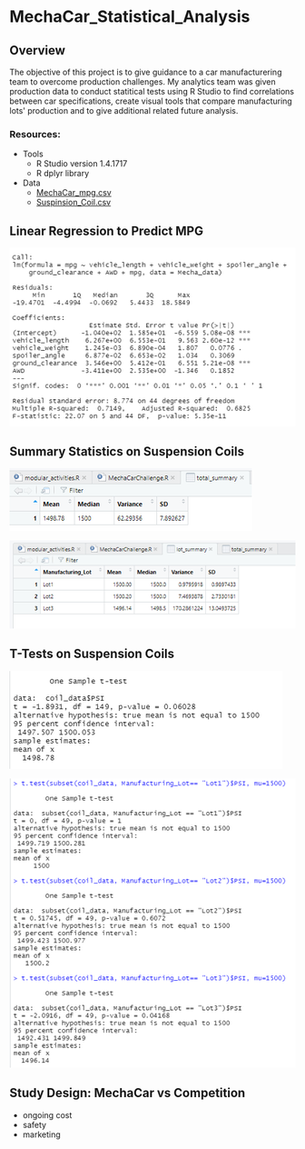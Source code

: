 # MechaCar_Statistical_Analysis

## Overview
The objective of this project is to give guidance to a car manufacturering team to overcome production challenges. My analytics team was given production data to conduct statitical tests using R Studio to find correlations between car specifications, create visual tools that compare manufacturing lots' production and to give additional related future analysis. 
### Resources:
  - Tools
    - R Studio version 1.4.1717
    - R dplyr library
  - Data
    - [MechaCar_mpg.csv](https://github.com/LauraHaq/MechaCar_Statistical_Analysis/blob/main/Resources/MechaCar_mpg.csv)
    - [Suspinsion_Coil.csv](https://github.com/LauraHaq/MechaCar_Statistical_Analysis/blob/main/Resources/Suspension_Coil.csv)
    
    
## Linear Regression to Predict MPG
![photo](https://github.com/LauraHaq/MechaCar_Statistical_Analysis/blob/main/images/linear_regression_summary.png)





## Summary Statistics on Suspension Coils

![photo](https://github.com/LauraHaq/MechaCar_Statistical_Analysis/blob/main/images/total_summary.png)

![photo](https://github.com/LauraHaq/MechaCar_Statistical_Analysis/blob/main/images/lot_summary_df.png)



## T-Tests on Suspension Coils

![photo](https://github.com/LauraHaq/MechaCar_Statistical_Analysis/blob/main/images/Single_T_Test_PSI.png)

![photo](https://github.com/LauraHaq/MechaCar_Statistical_Analysis/blob/main/images/T_Test_by_Lot.png)



## Study Design: MechaCar vs Competition


- ongoing cost
- safety
- marketing
